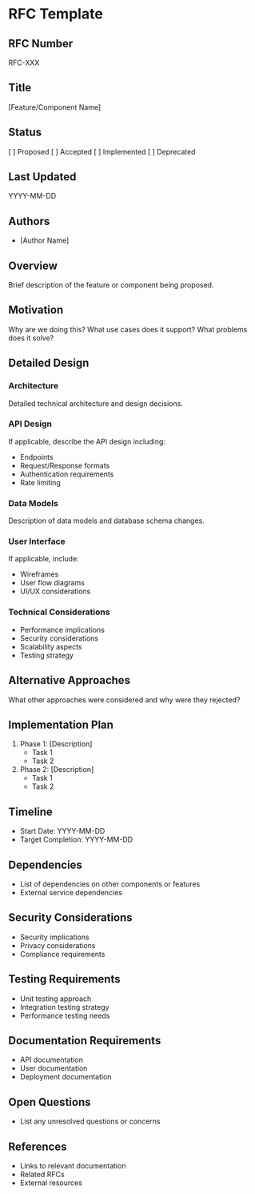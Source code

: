 # RFC Template

## RFC Number
RFC-XXX

## Title
[Feature/Component Name]

## Status
[ ] Proposed
[ ] Accepted
[ ] Implemented
[ ] Deprecated

## Last Updated
YYYY-MM-DD

## Authors
- [Author Name]

## Overview
Brief description of the feature or component being proposed.

## Motivation
Why are we doing this? What use cases does it support? What problems does it solve?

## Detailed Design
### Architecture
Detailed technical architecture and design decisions.

### API Design
If applicable, describe the API design including:
- Endpoints
- Request/Response formats
- Authentication requirements
- Rate limiting

### Data Models
Description of data models and database schema changes.

### User Interface
If applicable, include:
- Wireframes
- User flow diagrams
- UI/UX considerations

### Technical Considerations
- Performance implications
- Security considerations
- Scalability aspects
- Testing strategy

## Alternative Approaches
What other approaches were considered and why were they rejected?

## Implementation Plan
1. Phase 1: [Description]
   - Task 1
   - Task 2
2. Phase 2: [Description]
   - Task 1
   - Task 2

## Timeline
- Start Date: YYYY-MM-DD
- Target Completion: YYYY-MM-DD

## Dependencies
- List of dependencies on other components or features
- External service dependencies

## Security Considerations
- Security implications
- Privacy considerations
- Compliance requirements

## Testing Requirements
- Unit testing approach
- Integration testing strategy
- Performance testing needs

## Documentation Requirements
- API documentation
- User documentation
- Deployment documentation

## Open Questions
- List any unresolved questions or concerns

## References
- Links to relevant documentation
- Related RFCs
- External resources 